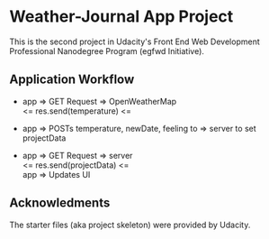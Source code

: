 # Weather-Journal App Project
This is the second project in Udacity's Front End Web Development Professional Nanodegree Program (egfwd Initiative).

## Application Workflow
* app =>       GET Request    	=> OpenWeatherMap</br>
       <=  res.send(temperature) <= 

* app => POSTs temperature, newDate, feeling to => server to set projectData</br>

* app =>     GET Request      => server</br>
	   <= res.send(projectData) <=</br>
  app => Updates UI


## Acknowledments
The starter files (aka project skeleton) were provided by Udacity.
